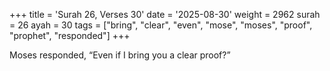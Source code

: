 +++
title = 'Surah 26, Verses 30'
date = '2025-08-30'
weight = 2962
surah = 26
ayah = 30
tags = ["bring", "clear", "even", "mose", "moses", "proof", "prophet", "responded"]
+++

Moses responded, “Even if I bring you a clear proof?”